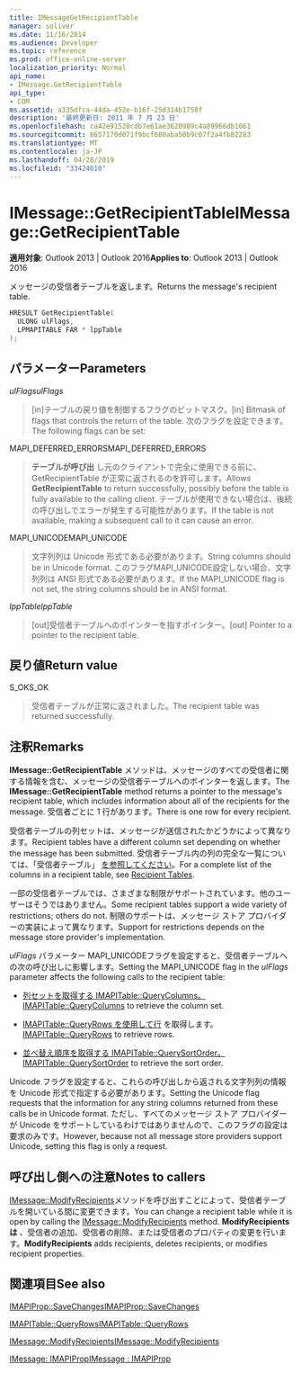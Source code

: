 ```yaml
---
title: IMessageGetRecipientTable
manager: soliver
ms.date: 11/16/2014
ms.audience: Developer
ms.topic: reference
ms.prod: office-online-server
localization_priority: Normal
api_name:
- IMessage.GetRecipientTable
api_type:
- COM
ms.assetid: a335dfca-44da-452e-b16f-25d314b1758f
description: '最終更新日: 2011 年 7 月 23 日'
ms.openlocfilehash: ca42e91528cdb7e61ae3620989c4a89966db1061
ms.sourcegitcommit: 8657170d071f9bcf680aba50b9c07f2a4fb82283
ms.translationtype: MT
ms.contentlocale: ja-JP
ms.lasthandoff: 04/28/2019
ms.locfileid: "33424610"
---
```

# <a name="imessagegetrecipienttable"></a><span data-ttu-id="e9928-103">IMessage::GetRecipientTable</span><span class="sxs-lookup"><span data-stu-id="e9928-103">IMessage::GetRecipientTable</span></span>

  
  
<span data-ttu-id="e9928-104">**適用対象**: Outlook 2013 | Outlook 2016</span><span class="sxs-lookup"><span data-stu-id="e9928-104">**Applies to**: Outlook 2013 | Outlook 2016</span></span> 
  
<span data-ttu-id="e9928-105">メッセージの受信者テーブルを返します。</span><span class="sxs-lookup"><span data-stu-id="e9928-105">Returns the message's recipient table.</span></span>
  
```cpp
HRESULT GetRecipientTable(
  ULONG ulFlags,
  LPMAPITABLE FAR * lppTable
);
```

## <a name="parameters"></a><span data-ttu-id="e9928-106">パラメーター</span><span class="sxs-lookup"><span data-stu-id="e9928-106">Parameters</span></span>

 <span data-ttu-id="e9928-107">_ulFlags_</span><span class="sxs-lookup"><span data-stu-id="e9928-107">_ulFlags_</span></span>
  
> <span data-ttu-id="e9928-108">[in]テーブルの戻り値を制御するフラグのビットマスク。</span><span class="sxs-lookup"><span data-stu-id="e9928-108">[in] Bitmask of flags that controls the return of the table.</span></span> <span data-ttu-id="e9928-109">次のフラグを設定できます。</span><span class="sxs-lookup"><span data-stu-id="e9928-109">The following flags can be set:</span></span>
    
<span data-ttu-id="e9928-110">MAPI_DEFERRED_ERRORS</span><span class="sxs-lookup"><span data-stu-id="e9928-110">MAPI_DEFERRED_ERRORS</span></span> 
  
> <span data-ttu-id="e9928-111">**テーブルが呼び出** し元のクライアントで完全に使用できる前に、GetRecipientTable が正常に返されるのを許可します。</span><span class="sxs-lookup"><span data-stu-id="e9928-111">Allows **GetRecipientTable** to return successfully, possibly before the table is fully available to the calling client.</span></span> <span data-ttu-id="e9928-112">テーブルが使用できない場合は、後続の呼び出しでエラーが発生する可能性があります。</span><span class="sxs-lookup"><span data-stu-id="e9928-112">If the table is not available, making a subsequent call to it can cause an error.</span></span> 
    
<span data-ttu-id="e9928-113">MAPI_UNICODE</span><span class="sxs-lookup"><span data-stu-id="e9928-113">MAPI_UNICODE</span></span> 
  
> <span data-ttu-id="e9928-114">文字列列は Unicode 形式である必要があります。</span><span class="sxs-lookup"><span data-stu-id="e9928-114">String columns should be in Unicode format.</span></span> <span data-ttu-id="e9928-115">このフラグMAPI_UNICODE設定しない場合、文字列列は ANSI 形式である必要があります。</span><span class="sxs-lookup"><span data-stu-id="e9928-115">If the MAPI_UNICODE flag is not set, the string columns should be in ANSI format.</span></span>
    
 <span data-ttu-id="e9928-116">_lppTable_</span><span class="sxs-lookup"><span data-stu-id="e9928-116">_lppTable_</span></span>
  
> <span data-ttu-id="e9928-117">[out]受信者テーブルへのポインターを指すポインター。</span><span class="sxs-lookup"><span data-stu-id="e9928-117">[out] Pointer to a pointer to the recipient table.</span></span>
    
## <a name="return-value"></a><span data-ttu-id="e9928-118">戻り値</span><span class="sxs-lookup"><span data-stu-id="e9928-118">Return value</span></span>

<span data-ttu-id="e9928-119">S_OK</span><span class="sxs-lookup"><span data-stu-id="e9928-119">S_OK</span></span> 
  
> <span data-ttu-id="e9928-120">受信者テーブルが正常に返されました。</span><span class="sxs-lookup"><span data-stu-id="e9928-120">The recipient table was returned successfully.</span></span>
    
## <a name="remarks"></a><span data-ttu-id="e9928-121">注釈</span><span class="sxs-lookup"><span data-stu-id="e9928-121">Remarks</span></span>

<span data-ttu-id="e9928-122">**IMessage::GetRecipientTable** メソッドは、メッセージのすべての受信者に関する情報を含む、メッセージの受信者テーブルへのポインターを返します。</span><span class="sxs-lookup"><span data-stu-id="e9928-122">The **IMessage::GetRecipientTable** method returns a pointer to the message's recipient table, which includes information about all of the recipients for the message.</span></span> <span data-ttu-id="e9928-123">受信者ごとに 1 行があります。</span><span class="sxs-lookup"><span data-stu-id="e9928-123">There is one row for every recipient.</span></span> 
  
<span data-ttu-id="e9928-124">受信者テーブルの列セットは、メッセージが送信されたかどうかによって異なります。</span><span class="sxs-lookup"><span data-stu-id="e9928-124">Recipient tables have a different column set depending on whether the message has been submitted.</span></span> <span data-ttu-id="e9928-125">受信者テーブル内の列の完全な一覧については、「受信者テーブル」 [を参照してください](recipient-tables.md)。</span><span class="sxs-lookup"><span data-stu-id="e9928-125">For a complete list of the columns in a recipient table, see [Recipient Tables](recipient-tables.md).</span></span>
  
<span data-ttu-id="e9928-126">一部の受信者テーブルでは、さまざまな制限がサポートされています。他のユーザーはそうではありません。</span><span class="sxs-lookup"><span data-stu-id="e9928-126">Some recipient tables support a wide variety of restrictions; others do not.</span></span> <span data-ttu-id="e9928-127">制限のサポートは、メッセージ ストア プロバイダーの実装によって異なります。</span><span class="sxs-lookup"><span data-stu-id="e9928-127">Support for restrictions depends on the message store provider's implementation.</span></span> 
  
<span data-ttu-id="e9928-128">_ulFlags_ パラメーター MAPI_UNICODEフラグを設定すると、受信者テーブルへの次の呼び出しに影響します。</span><span class="sxs-lookup"><span data-stu-id="e9928-128">Setting the MAPI_UNICODE flag in the  _ulFlags_ parameter affects the following calls to the recipient table:</span></span> 
  
- <span data-ttu-id="e9928-129">[列セットを取得する IMAPITable::QueryColumns。](imapitable-querycolumns.md)</span><span class="sxs-lookup"><span data-stu-id="e9928-129">[IMAPITable::QueryColumns](imapitable-querycolumns.md) to retrieve the column set.</span></span> 
    
- <span data-ttu-id="e9928-130">[IMAPITable::QueryRows を使用して行](imapitable-queryrows.md) を取得します。</span><span class="sxs-lookup"><span data-stu-id="e9928-130">[IMAPITable::QueryRows](imapitable-queryrows.md) to retrieve rows.</span></span> 
    
- <span data-ttu-id="e9928-131">[並べ替え順序を取得する IMAPITable::QuerySortOrder。](imapitable-querysortorder.md)</span><span class="sxs-lookup"><span data-stu-id="e9928-131">[IMAPITable::QuerySortOrder](imapitable-querysortorder.md) to retrieve the sort order.</span></span> 
    
<span data-ttu-id="e9928-132">Unicode フラグを設定すると、これらの呼び出しから返される文字列列の情報を Unicode 形式で指定する必要があります。</span><span class="sxs-lookup"><span data-stu-id="e9928-132">Setting the Unicode flag requests that the information for any string columns returned from these calls be in Unicode format.</span></span> <span data-ttu-id="e9928-133">ただし、すべてのメッセージ ストア プロバイダーが Unicode をサポートしているわけではありませんので、このフラグの設定は要求のみです。</span><span class="sxs-lookup"><span data-stu-id="e9928-133">However, because not all message store providers support Unicode, setting this flag is only a request.</span></span>
  
## <a name="notes-to-callers"></a><span data-ttu-id="e9928-134">呼び出し側への注意</span><span class="sxs-lookup"><span data-stu-id="e9928-134">Notes to callers</span></span>

<span data-ttu-id="e9928-135">[IMessage::ModifyRecipients](imessage-modifyrecipients.md)メソッドを呼び出すことによって、受信者テーブルを開いている間に変更できます。</span><span class="sxs-lookup"><span data-stu-id="e9928-135">You can change a recipient table while it is open by calling the [IMessage::ModifyRecipients](imessage-modifyrecipients.md) method.</span></span> <span data-ttu-id="e9928-136">**ModifyRecipients は** 、受信者の追加、受信者の削除、または受信者のプロパティの変更を行います。</span><span class="sxs-lookup"><span data-stu-id="e9928-136">**ModifyRecipients** adds recipients, deletes recipients, or modifies recipient properties.</span></span> 
  
## <a name="see-also"></a><span data-ttu-id="e9928-137">関連項目</span><span class="sxs-lookup"><span data-stu-id="e9928-137">See also</span></span>



[<span data-ttu-id="e9928-138">IMAPIProp::SaveChanges</span><span class="sxs-lookup"><span data-stu-id="e9928-138">IMAPIProp::SaveChanges</span></span>](imapiprop-savechanges.md)
  
[<span data-ttu-id="e9928-139">IMAPITable::QueryRows</span><span class="sxs-lookup"><span data-stu-id="e9928-139">IMAPITable::QueryRows</span></span>](imapitable-queryrows.md)
  
[<span data-ttu-id="e9928-140">IMessage::ModifyRecipients</span><span class="sxs-lookup"><span data-stu-id="e9928-140">IMessage::ModifyRecipients</span></span>](imessage-modifyrecipients.md)
  
[<span data-ttu-id="e9928-141">IMessage: IMAPIProp</span><span class="sxs-lookup"><span data-stu-id="e9928-141">IMessage : IMAPIProp</span></span>](imessageimapiprop.md)


